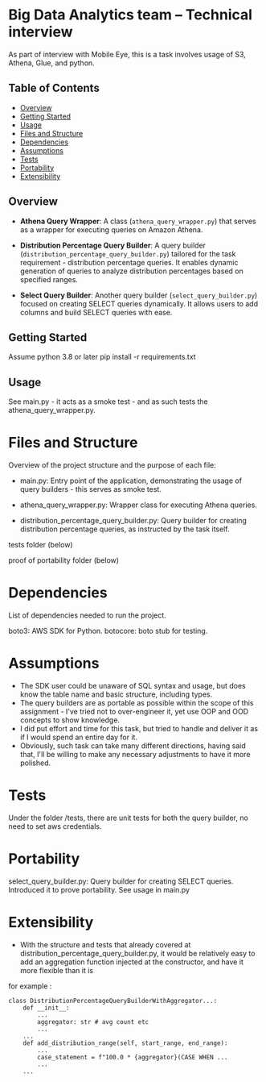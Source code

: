 # Big Data Analytics team – Technical interview

As part of interview with Mobile Eye, this is a task involves usage of S3, Athena, Glue, and python. 

## Table of Contents

- [Overview](#overview)
- [Getting Started](#getting-started)
- [Usage](#usage)
- [Files and Structure](#files-and-structure)
- [Dependencies](#dependencies)
- [Assumptions](#assumptions)
- [Tests](#tests)
- [Portability](#portability)
- [Extensibility](#extensibility)

## Overview

- **Athena Query Wrapper**: A class (`athena_query_wrapper.py`) that serves as a wrapper for executing queries on Amazon Athena.

- **Distribution Percentage Query Builder**: A query builder (`distribution_percentage_query_builder.py`) tailored for the task requirement - distribution percentage queries. It enables dynamic generation of queries to analyze distribution percentages based on specified ranges.

- **Select Query Builder**: Another query builder (`select_query_builder.py`) focused on creating SELECT queries dynamically. It allows users to add columns and build SELECT queries with ease.



## Getting Started

Assume python 3.8 or later 
pip install -r requirements.txt

## Usage

See main.py - it acts as a smoke test - and as such tests the athena_query_wrapper.py.

# Files and Structure

Overview of the project structure and the purpose of each file:

- main.py: Entry point of the application, demonstrating the usage of query builders - this serves as smoke test.

- athena_query_wrapper.py: Wrapper class for executing Athena queries.

- distribution_percentage_query_builder.py: Query builder for creating distribution percentage queries, as instructed by the task itself.

tests folder (below)

proof of portability folder (below)

# Dependencies
List of dependencies needed to run the project.

boto3: AWS SDK for Python.
botocore: boto stub for testing.

# Assumptions

- The SDK user could be unaware of SQL syntax and usage, but does know the table name and basic structure, including types.
- The query builders are as portable as possible within the scope of this assignment - I've tried not to over-engineer it, yet use OOP and OOD concepts to show knowledge.
- I did put effort and time for this task, but tried to handle and deliver it as if I would spend an entire day for it.
- Obviously, such task can take many different directions, having said that, I'll be willing to make any necessary adjustments to have it more polished.

# Tests

Under the folder /tests, there are unit tests for both the query builder, no need to set aws credentials.

# Portability

select_query_builder.py: Query builder for creating SELECT queries. Introduced it to prove portability.
See usage in main.py

# Extensibility

- With the structure and tests that already covered at distribution_percentage_query_builder.py, it would be relatively easy to add an aggregation function injected at the constructor, and have it more flexible than it is

for example :

    class DistributionPercentageQueryBuilderWithAggregator...:
        def __init__:
            ...
            aggregator: str # avg count etc
            ...
        ...
        def add_distribution_range(self, start_range, end_range):
            ...
            case_statement = f"100.0 * {aggregator}(CASE WHEN ...
            ...
        ...


